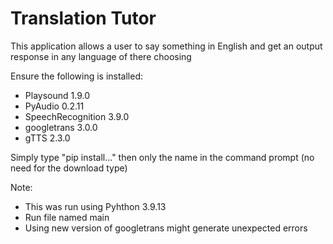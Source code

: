 # Translation Tutor
This application allows a user to say something in English and get an output response in any language of there choosing

Ensure the following is installed:
  - Playsound 1.9.0
  - PyAudio 0.2.11
  - SpeechRecognition 3.9.0
  - googletrans 3.0.0
  - gTTS 2.3.0

Simply type "pip install..." then only the name in the command prompt (no need for the download type)

Note:
  - This was run using Pyhthon 3.9.13
  - Run file named main
  - Using new version of googletrans might generate unexpected errors
